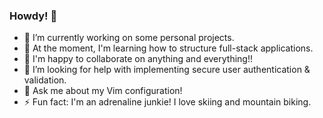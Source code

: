 ### Howdy! 🤠

- 🔭 I’m currently working on some personal projects.
- 🌱 At the moment, I'm learning how to structure full-stack applications.
- 👯 I'm happy to collaborate on anything and everything!!
- 🤔 I’m looking for help with implementing secure user authentication & validation.
- 💬 Ask me about my Vim configuration!
- ⚡ Fun fact: I'm an adrenaline junkie! I love skiing and mountain biking.
